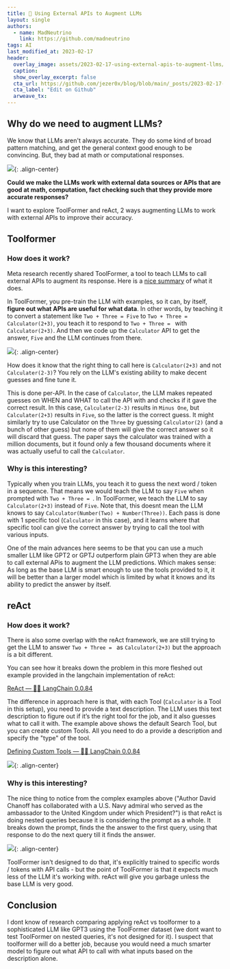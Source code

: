 ```yaml
---
title: 🦾 Using External APIs to Augment LLMs
layout: single
authors:
  - name: MadNeutrino
    link: https://github.com/madneutrino
tags: AI
last_modified_at: 2023-02-17
header:
  overlay_image: assets/2023-02-17-using-external-apis-to-augment-llms/abstract-image-of-an-artificial-intelligence-with-many-network-connections-382592674.png
  caption:
  show_overlay_excerpt: false
  cta_url: https://github.com/jezer0x/blog/blob/main/_posts/2023-02-17-using-external-apis-to-augment-llms.md
  cta_label: "Edit on Github"
  arweave_tx:
---
```


## Why do we need to augment LLMs?

We know that LLMs aren't always accurate. They do some kind of broad pattern matching, and get the general context good enough to be convincing. But, they bad at math or computational responses.

![](https://media.giphy.com/media/n8IDk4HoJJu18IqQIX/giphy.gif){: .align-center}

**Could we make the LLMs work with external data sources or APIs that are good at math, computation, fact checking such that they provide more accurate responses?**

I want to explore ToolFormer and reAct, 2 ways augmenting LLMs to work with external APIs to improve their accuracy.

## Toolformer

### How does it work?

Meta research recently shared ToolFormer, a tool to teach LLMs to call external APIs to augment its response. Here is a [nice summary](https://twitter.com/mathemagic1an/status/1624870248221663232) of what it does.

In ToolFormer, you pre-train the LLM with examples, so it can, by itself, **figure out what APIs are useful for what data**. In other words, by teaching it to convert a statement like `Two + Three = Five` to `Two + Three = Calculator(2+3)`, you teach it to respond to `Two + Three = ` with `Calculator(2+3)`. And then we code up the `Calculator` API to get the answer, `Five` and the LLM continues from there.

![](https://i.imgflip.com/1p4trj.jpg){: .align-center}

How does it know that the right thing to call here is `Calculator(2+3)` and not `Calculater(2-3)`? You rely on the LLM's existing ability to make decent guesses and fine tune it.

This is done per-API. In the case of `Calculator`, the LLM makes repeated guesses on WHEN and WHAT to call the API with and checks if it gave the correct result. In this case, `Calculater(2-3)` results in `Minus One`, but `Calculater(2+3)` results in `Five`, so the latter is the correct guess. It might similarly try to use Calculator on the `Three` by guessing `Calculator(2)` (and a bunch of other guess) but none of them will give the correct answer so it will discard that guess. The paper says the calculator was trained with a million documents, but it found only a few thousand documents where it was actually useful to call the `Calculator`.

### Why is this interesting?

Typically when you train LLMs, you teach it to guess the next word / token in a sequence. That means we would teach the LLM to say `Five` when prompted with `Two + Three = `. In ToolFormer, we teach the LLM to say `Calculator(2+3)` instead of `Five`. Note that, this doesnt mean the LLM knows to say `Calculator(Number(Two) + Number(Three))`. Each pass is done with 1 specific tool (`Calculator` in this case), and it learns where that specific tool can give the correct answer by trying to call the tool with various inputs.

One of the main advances here seems to be that you can use a much smaller LLM like GPT2 or GPTJ outperform plain GPT3 when they are able to call external APis to augment the LLM predictions. Which makes sense: As long as the base LLM is smart enough to use the tools provided to it, it will be better than a larger model which is limited by what it knows and its ability to predict the answer by itself.

## reAct

### How does it work?

There is also some overlap with the reAct framework, we are still trying to get the LLM to answer `Two + Three = ` as `Calculator(2+3)` but the approach is a bit different.

You can see how it breaks down the problem in this more fleshed out example provided in the langchain implementation of reAct:

[ReAct — 🦜🔗 LangChain 0.0.84](https://langchain.readthedocs.io/en/latest/modules/agents/implementations/react.html)

The difference in approach here is that, with each Tool (`Calculator` is a Tool in this setup), you need to provide a text description. The LLM uses this text description to figure out if it’s the right tool for the job, and it also guesses what to call it with. The example above shows the default Search Tool, but you can create custom Tools. All you need to do a provide a description and specify the "type" of the tool.

[Defining Custom Tools — 🦜🔗 LangChain 0.0.84](https://langchain.readthedocs.io/en/latest/modules/agents/examples/custom_tools.html)

![](https://media.giphy.com/media/doYuyYIEkAYPJYrwvM/giphy.gif){: .align-center}

### Why is this interesting?

The nice thing to notice from the complex examples above ("Author David Chanoff has collaborated with a U.S. Navy admiral who served as the ambassador to the United Kingdom under which President?") is that reAct is doing nested queries because it is considering the prompt as a whole. It breaks down the prompt, finds the the answer to the first query, using that response to do the next query till it finds the answer.

![](https://media.giphy.com/media/xTeWOVI8shjIDTq9Yk/giphy.gif){: .align-center}

ToolFormer isn't designed to do that, it's explicitly trained to specific words / tokens with API calls - but the point of ToolFormer is that it expects much less of the LLM it's working with. reAct will give you garbage unless the base LLM is very good.

## Conclusion

I dont know of research comparing applying reAct vs toolformer to a sophisticated LLM like GPT3 using the ToolFormer dataset (we dont want to test ToolFormer on nested queries, it's not designed for it). I suspect that toolformer will do a better job, because you would need a much smarter model to figure out what API to call with what inputs based on the description alone.
